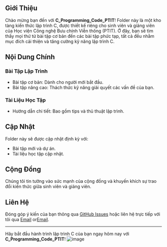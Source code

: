
## Giới Thiệu
Chào mừng bạn đến với **C_Programming_Code_PTIT**! Folder này là một kho tàng kiến thức lập trình C, được thiết kế riêng cho sinh viên và giảng viên của Học viện Công nghệ Bưu chính Viễn thông (PTIT). Ở đây, bạn sẽ tìm thấy mọi thứ từ bài tập cơ bản đến các bài tập phức tạp, tất cả đều nhằm mục đích cải thiện và tăng cường kỹ năng lập trình C.

## Nội Dung Chính
### Bài Tập Lập Trình
- Bài tập cơ bản: Dành cho người mới bắt đầu.
- Bài tập nâng cao: Thách thức kỹ năng giải quyết các vấn đề của bạn.

### Tài Liệu Học Tập
- Hướng dẫn chi tiết: Bao gồm tips và thủ thuật lập trình.

## Cập Nhật
Folder này sẽ được cập nhật định kỳ với:
- Bài tập mới và dự án.
- Tài liệu học tập cập nhật.

## Cộng Đồng
Chúng tôi tin tưởng vào sức mạnh của cộng đồng và khuyến khích sự trao đổi kiến thức giữa sinh viên và giảng viên.

## Liên Hệ
Đóng góp ý kiến của bạn thông qua [GitHub Issues]([#](https://github.com/cloudysman/C_Programming_PTIT/issues/new)) hoặc liên hệ trực tiếp với tôi qua [Email](tronghieu.ghe@gmail.com) or[Email](HieuDT.B20DCCN242@STU.PTIT.EDU.VN).

---

Hãy bắt đầu hành trình lập trình C của bạn ngay hôm nay với **C_Programming_Code_PTIT**! 
![image](https://github.com/cloudysman/C_Programming_PTIT/assets/84241388/36b4e827-2fdc-4d02-99cb-a8a65cfb73e8)

